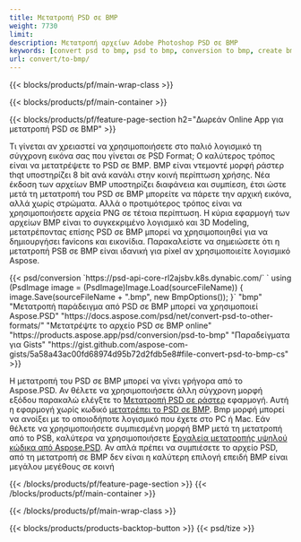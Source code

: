 ```yaml
---
title: Μετατροπή PSD σε BMP
weight: 7730
limit: 
description: Μετατροπή αρχείων Adobe Photoshop PSD σε BMP
keywords: [convert psd to bmp, psd to bmp, conversion to bmp, create bmp from psd, print psd as bmp]
url: convert/to-bmp/
---
```


{{< blocks/products/pf/main-wrap-class >}}

{{< blocks/products/pf/main-container >}}

{{< blocks/products/pf/feature-page-section h2="Δωρεάν Online App για μετατροπή PSD σε BMP" >}}
<p>Τι γίνεται αν χρειαστεί να χρησιμοποιήσετε στο παλιό λογισμικό τη σύγχρονη εικόνα σας που γίνεται σε PSD Format; Ο καλύτερος τρόπος είναι να μετατρέψετε το PSD σε BMP. BMP είναι ντεμοντέ μορφή ράστερ thqt υποστηρίζει 8 bit ανά κανάλι στην κοινή περίπτωση χρήσης. Νέα έκδοση των αρχείων BMP υποστηρίζει διαφάνεια και συμπίεση, έτσι ώστε μετά τη μετατροπή του PSD σε BMP μπορείτε να πάρετε την αρχική εικόνα, αλλά χωρίς στρώματα. Αλλά ο προτιμότερος τρόπος είναι να χρησιμοποιήσετε αρχεία PNG σε τέτοια περίπτωση. Η κύρια εφαρμογή των αρχείων BMP είναι το συγκεκριμένο λογισμικό και 3D Modeling, μετατρέποντας επίσης PSD σε BMP μπορεί να χρησιμοποιηθεί για να δημιουργήσει favicons και εικονίδια. Παρακαλείστε να σημειώσετε ότι η μετατροπή PSB σε BMP είναι ιδανική για pixel αν χρησιμοποιείτε λογισμικό Aspose.</p>
{{< psd/conversion `https://psd-api-core-rl2ajsbv.k8s.dynabic.com/` 
`    using (PsdImage image = (PsdImage)Image.Load(sourceFileName))
    {
        image.Save(sourceFileName + ".bmp",  new BmpOptions());
    }` 
	"bmp" 
"Μετατροπή παράδειγμα από PSD σε BMP μπορεί να χρησιμοποιεί Aspose.PSD"  "https://docs.aspose.com/psd/net/convert-psd-to-other-formats/" 
"Μετατρέψτε το αρχείο PSD σε BMP online" "https://products.aspose.app/psd/conversion/psd-to-bmp" 
"Παραδείγματα για Gists" "https://gist.github.com/aspose-com-gists/5a58a43ac00fd68974d95b72d2fdb5e8#file-convert-psd-to-bmp-cs" >}}
<p>Η μετατροπή του PSD σε BMP μπορεί να γίνει γρήγορα από το Aspose.PSD. Αν θέλετε να χρησιμοποιήσετε άλλη σύγχρονη μορφή εξόδου παρακαλώ ελέγξτε το <a href="/psd/convert">Μετατροπή PSD σε ράστερ</a> εφαρμογή. Αυτή η εφαρμογή χωρίς κωδικό <a href="/psd/convert/to-bmp">μετατρέπει το PSD σε BMP</a>. Bmp μορφή μπορεί να ανοίξει με το οποιοδήποτε λογισμικό που έχετε στο PC ή Mac. Εάν θέλετε να χρησιμοποιήσετε συμπιεσμένη μορφή BMP μετά τη μετατροπή από το PSB, καλύτερα να χρησιμοποιήσετε <a href="/psd">Εργαλεία μετατροπής υψηλού κώδικα από Aspose.PSD</a>. Αν απλά πρέπει να συμπιέσετε το αρχείο PSD, από τη μετατροπή σε BMP δεν είναι η καλύτερη επιλογή επειδή BMP είναι μεγάλου μεγέθους σε κοινή</p>
{{< /blocks/products/pf/feature-page-section >}}
{{< /blocks/products/pf/main-container >}}


{{< /blocks/products/pf/main-wrap-class >}}

{{< blocks/products/products-backtop-button >}}
{{< psd/tize >}}
